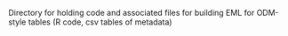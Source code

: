 Directory for holding code and associated files for building EML for ODM-style tables (R code, csv tables of metadata)

